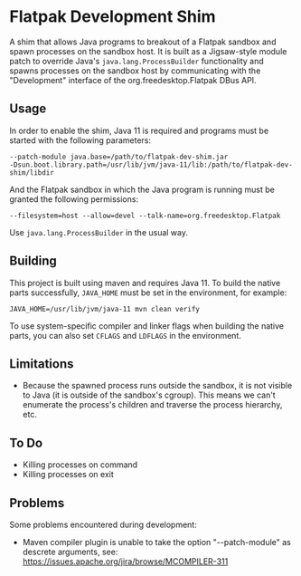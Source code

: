 # Flatpak Development Shim

A shim that allows Java programs to breakout of a Flatpak sandbox and spawn processes on the sandbox host. It is built as a Jigsaw-style module patch to override Java's `java.lang.ProcessBuilder` functionality and spawns processes on the sandbox host by communicating with the "Development" interface of the org.freedesktop.Flatpak DBus API.

## Usage

In order to enable the shim, Java 11 is required and programs must be started with the following parameters:

    --patch-module java.base=/path/to/flatpak-dev-shim.jar
    -Dsun.boot.library.path=/usr/lib/jvm/java-11/lib:/path/to/flatpak-dev-shim/libdir

And the Flatpak sandbox in which the Java program is running must be granted the following permissions:

    --filesystem=host --allow=devel --talk-name=org.freedesktop.Flatpak

Use `java.lang.ProcessBuilder` in the usual way.

## Building

This project is built using maven and requires Java 11. To build the native parts successfully, `JAVA_HOME` must be set in the environment, for example:

    JAVA_HOME=/usr/lib/jvm/java-11 mvn clean verify

To use system-specific compiler and linker flags when building the native parts, you can also set `CFLAGS` and `LDFLAGS` in the environment.

## Limitations

* Because the spawned process runs outside the sandbox, it is not visible to Java (it is outside of the sandbox's cgroup). This means we can't enumerate the process's children and traverse the process hierarchy, etc.

## To Do

* Killing processes on command
* Killing processes on exit

## Problems

Some problems encountered during development:

* Maven compiler plugin is unable to take the option "--patch-module" as descrete arguments, see: https://issues.apache.org/jira/browse/MCOMPILER-311
